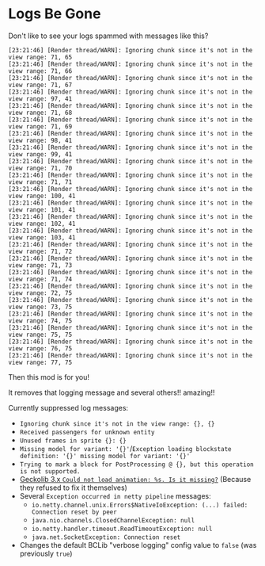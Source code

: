 # Logs Be Gone

Don't like to see your logs spammed with messages like this?

```
[23:21:46] [Render thread/WARN]: Ignoring chunk since it's not in the view range: 71, 65
[23:21:46] [Render thread/WARN]: Ignoring chunk since it's not in the view range: 71, 66
[23:21:46] [Render thread/WARN]: Ignoring chunk since it's not in the view range: 71, 67
[23:21:46] [Render thread/WARN]: Ignoring chunk since it's not in the view range: 97, 41
[23:21:46] [Render thread/WARN]: Ignoring chunk since it's not in the view range: 71, 68
[23:21:46] [Render thread/WARN]: Ignoring chunk since it's not in the view range: 71, 69
[23:21:46] [Render thread/WARN]: Ignoring chunk since it's not in the view range: 98, 41
[23:21:46] [Render thread/WARN]: Ignoring chunk since it's not in the view range: 99, 41
[23:21:46] [Render thread/WARN]: Ignoring chunk since it's not in the view range: 71, 70
[23:21:46] [Render thread/WARN]: Ignoring chunk since it's not in the view range: 71, 71
[23:21:46] [Render thread/WARN]: Ignoring chunk since it's not in the view range: 100, 41
[23:21:46] [Render thread/WARN]: Ignoring chunk since it's not in the view range: 101, 41
[23:21:46] [Render thread/WARN]: Ignoring chunk since it's not in the view range: 102, 41
[23:21:46] [Render thread/WARN]: Ignoring chunk since it's not in the view range: 103, 41
[23:21:46] [Render thread/WARN]: Ignoring chunk since it's not in the view range: 71, 72
[23:21:46] [Render thread/WARN]: Ignoring chunk since it's not in the view range: 71, 73
[23:21:46] [Render thread/WARN]: Ignoring chunk since it's not in the view range: 71, 74
[23:21:46] [Render thread/WARN]: Ignoring chunk since it's not in the view range: 72, 75
[23:21:46] [Render thread/WARN]: Ignoring chunk since it's not in the view range: 73, 75
[23:21:46] [Render thread/WARN]: Ignoring chunk since it's not in the view range: 74, 75
[23:21:46] [Render thread/WARN]: Ignoring chunk since it's not in the view range: 75, 75
[23:21:46] [Render thread/WARN]: Ignoring chunk since it's not in the view range: 76, 75
[23:21:46] [Render thread/WARN]: Ignoring chunk since it's not in the view range: 77, 75
```

Then this mod is for you!

It removes that logging message and several others!! amazing!!

Currently suppressed log messages:

- `Ignoring chunk since it's not in the view range: {}, {}`
- `Received passengers for unknown entity`
- `Unused frames in sprite {}: {}`
- `Missing model for variant: '{}'`/`Exception loading blockstate definition: '{}' missing model for variant: '{}'`
- `Trying to mark a block for PostProcessing @ {}, but this operation is not supported.`
- [Geckolib 3.x `Could not load animation: %s. Is it missing?`](https://github.com/bernie-g/geckolib/issues/654) (Because they refused to
  fix it themselves)
- Several `Exception occurred in netty pipeline` messages:
    - `io.netty.channel.unix.Errors$NativeIoException: (...) failed: Connection reset by peer`
    - `java.nio.channels.ClosedChannelException: null`
    - `io.netty.handler.timeout.ReadTimeoutException: null`
    - `java.net.SocketException: Connection reset`
- Changes the default BCLib "verbose logging" config value to `false` (was previously `true`)
